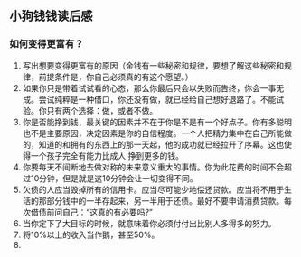 ## 小狗钱钱读后感
### 如何变得更富有？
1. 写出想要变得更富有的原因（金钱有一些秘密和规律，要想了解这些秘密和规律，前提条件是，你自己必须真的有这个愿望。）
2. 如果你只是带着试试看的心态，那么你最后只会以失败而告终，你会一事无成。尝试纯粹是一种借口，你还没有做，就已经给自己想好退路了。不能试验。你只有两个选择：做，或者不做。
3. 你是否能挣到钱，最关键的因素并不在于你是不是有一个好点子。你有多聪明也不是主要原因，决定因素是你的自信程度。一个人把精力集中在自己所能做的，知道的和拥有的东西上的那一天起，他的成功就已经拉开了序幕。这也使得一个孩子完全有能力比成人 挣到更多的钱。
4. 你要每天不间断地去做对称的未来意义重大的事情。你为此花费的时间不会超过10分钟，但是就是这10分钟会让一切变得不同。
5. 欠债的人应当毁掉所有的信用卡。应当尽可能少地偿还贷款。应当将不用于生活的那部分钱中的一半存起来，另一半用于还债。最好不要申请消费贷款。每次借债前问自己：“这真的有必要吗?”
6. 当你定下了大目标的时候，就意味着你必须付付出比别人多得多的努力。
7. 将10%以上的收入当作鹅，甚至50%。
8. 
